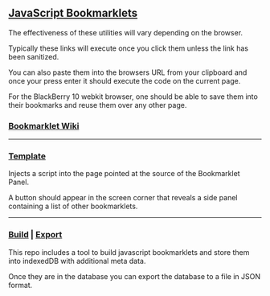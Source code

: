 ## [JavaScript Bookmarklets](https://autoraidapi.github.io/bookmarklets/)

The effectiveness of these utilities will vary depending on the browser. 

Typically these links will execute once you click them unless the link has been sanitized. 

You can also paste them into the browsers URL from your clipboard and once your press enter it should execute the code on the current page.

For the BlackBerry 10 webkit browser, one should be able to save them into their bookmarks and reuse them over any other page.

### [Bookmarklet Wiki](https://github.com/Autoraidapi/bookmarklets/wiki)

---

### [Template](https://github.com/Autoraidapi/bookmarklets/wiki/Template)

Injects a script into the page pointed at the source of the Bookmarklet Panel.

A button should appear in the screen corner that reveals a side panel containing a list of other bookmarklets.

---

### [Build](https://autoraidapi.github.io/bookmarklets/assets/html/builder.html) | [Export](https://autoraidapi.github.io/bookmarklets/assets/html/idb.html)

This repo includes a tool to build javascript bookmarklets and store them into indexedDB with additional meta data. 

Once they are in the database you can export the database to a file in JSON format.
